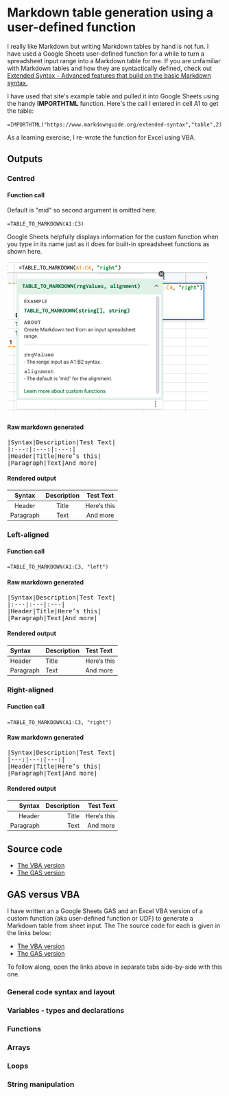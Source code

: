# Markdown table generation using a user-defined function

I really like Markdown but writing Markdown tables by hand is not fun. I have used a Google Sheets
user-defined function for a while to turn a spreadsheet input range into a Markdown table for me.
If you are unfamiliar with Markdown tables and how they are syntactically defined, check out
[Extended Syntax - Advanced features that build on the basic Markdown syntax.](https://www.markdownguide.org/extended-syntax)

I have used that site's example table and pulled it into Google Sheets using the handy 
__IMPORTHTML__ function. Here's the call I entered in cell A1 to get the table:

`=IMPORTHTML("https://www.markdownguide.org/extended-syntax","table",2)`

As a learning exercise, I re-wrote the function for Excel using VBA.



## Outputs

### Centred


#### Function call

Default is "mid" so second argument is omitted here.

`=TABLE_TO_MARKDOWN(A1:C3)`

Google Sheets helpfully displays information for the custom function when you type in its name
just as it does for built-in spreadsheet functions as shown here.

![Help for custom function TABLE_TO_MARKDOWN](./imgs/googlesheets_custom_function_help.png)

#### Raw markdown generated

<pre>
|Syntax|Description|Test Text|
|:---:|:---:|:---:|
|Header|Title|Here’s this|
|Paragraph|Text|And more|
</pre>

#### Rendered output

|Syntax|Description|Test Text|
|:---:|:---:|:---:|
|Header|Title|Here’s this|
|Paragraph|Text|And more|

### Left-aligned

#### Function call

`=TABLE_TO_MARKDOWN(A1:C3, "left")`


#### Raw markdown generated 

<pre>
|Syntax|Description|Test Text|
|:---|:---|:---|
|Header|Title|Here’s this|
|Paragraph|Text|And more|
</pre>

#### Rendered output

|Syntax|Description|Test Text|
|:---|:---|:---|
|Header|Title|Here’s this|
|Paragraph|Text|And more|


### Right-aligned

#### Function call

`=TABLE_TO_MARKDOWN(A1:C3, "right")`

#### Raw markdown generated

<pre>
|Syntax|Description|Test Text|
|---:|---:|---:|
|Header|Title|Here’s this|
|Paragraph|Text|And more|
</pre>

#### Rendered output

|Syntax|Description|Test Text|
|---:|---:|---:|
|Header|Title|Here’s this|
|Paragraph|Text|And more|


## Source code

- [The VBA version](https://github.com/Rotifer/VBA_GAS/blob/main/Markdown_Generation/modMarkdownGenerator.bas)
- [The GAS version](https://github.com/Rotifer/VBA_GAS/blob/main/Markdown_Generation/sheets_table_to_markdown.js)

## GAS versus VBA

I have written an a Google Sheets GAS and an Excel VBA version of a custom function
(aka user-defined function or UDF) to generate a Markdown table from sheet input. The 
The source code for each is given in the links below:

- <a href="https://github.com/Rotifer/VBA_GAS/blob/main/Markdown_Generation/modMarkdownGenerator.bas">The VBA version</a>
- <a href="https://github.com/Rotifer/VBA_GAS/blob/main/Markdown_Generation/sheets_table_to_markdown.js" target="_blank">The GAS version</a>

To follow along, open the links above in separate tabs side-by-side with this one.


### General code syntax and layout

### Variables - types and declarations

### Functions

### Arrays

### Loops

### String manipulation


